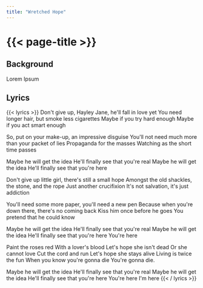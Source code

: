 ```yaml
---
title: "Wretched Hope"
---
```

# {{< page-title >}}

## Background
Lorem Ipsum

## Lyrics
{{< lyrics >}}
Don't give up, Hayley Jane, he'll fall in love yet
You need longer hair, but smoke less cigarettes
Maybe if you try hard enough
Maybe if you act smart enough

So, put on your make-up, an impressive disguise
You'll not need much more than your packet of lies
Propaganda for the masses
Watching as the short time passes

Maybe he will get the idea
He'll finally see that you're real
Maybe he will get the idea
He'll finally see that you're here

Don't give up little girl, there's still a small hope
Amongst the old shackles, the stone, and the rope
Just another crucifixion
It's not salvation, it's just addiction

You'll need some more paper, you'll need a new pen
Because when you're down there, there's no coming back
Kiss him once before he goes
You pretend that he could know

Maybe he will get the idea
He'll finally see that you're real
Maybe he will get the idea
He'll finally see that you're here
You're here

Paint the roses red
With a lover's blood
Let's hope she isn't dead
Or she cannot love
Cut the cord and run
Let's hope she stays alive
Living is twice the fun
When you know you're gonna die
You're gonna die.

Maybe he will get the idea
He'll finally see that you're real
Maybe he will get the idea
He'll finally see that you're here
You're here
I'm here
{{< / lyrics >}}
